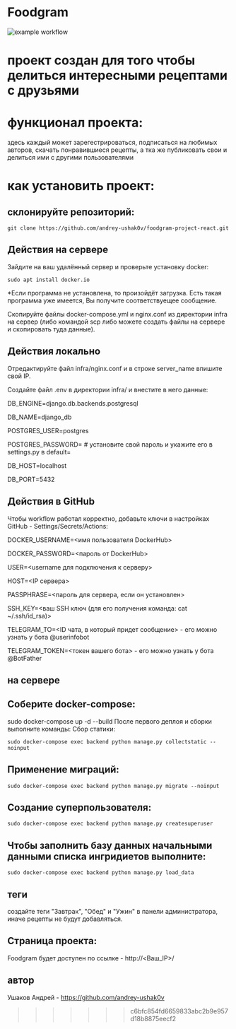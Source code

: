 # Foodgram
![example workflow](https://github.com/andrey-ushak0v/foodgram-project-react/actions/workflows/main.yml/badge.svg)
# проект создан для того чтобы делиться интересными рецептами с друзьями

# функционал проекта:
здесь каждый может зарегестрироваться, подписаться на любимых авторов, скачать понравившиеся рецепты, а тка же публиковать свои и делиться ими с другими пользователями

# как установить проект:

## склонируйте репозиторий:

```git clone https://github.com/andrey-ushak0v/foodgram-project-react.git```

## Действия на сервере

Зайдите на ваш удалённый сервер и проверьте установку docker:

```sudo apt install docker.io```

*Если программа не установлена, то произойдёт загрузка. Есть такая программа уже имеется, Вы получите соответствуещее сообщение.

Скопируйте файлы docker-compose.yml и nginx.conf из директории infra на сервер (либо командой scp либо можете создать файлы на сервере и скопировать туда данные).

## Действия локально

Отредактируйте файл infra/nginx.conf и в строке server_name впишите свой IP.

Создайте файл .env в директории infra/ и внестите в него данные:

DB_ENGINE=django.db.backends.postgresql

DB_NAME=django_db

POSTGRES_USER=postgres

POSTGRES_PASSWORD= # установите свой пароль и укажите его в settings.py в default=

DB_HOST=localhost

DB_PORT=5432

## Действия в GitHub


Чтобы workflow работал корректно, добавьте ключи в настройках GitHub - Settings/Secrets/Actions:

DOCKER_USERNAME=<имя пользователя DockerHub>

DOCKER_PASSWORD=<пароль от DockerHub>

USER=<username для подключения к серверу>

HOST=<IP сервера>

PASSPHRASE=<пароль для сервера, если он установлен>

SSH_KEY=<ваш SSH ключ (для его получения команда: cat ~/.ssh/id_rsa)>

TELEGRAM_TO=<ID чата, в который придет сообщение> - его можно узнать у бота @userinfobot

TELEGRAM_TOKEN=<токен вашего бота> - его можно узнать у бота @BotFather

## на сервере

## Соберите docker-compose:
sudo docker-compose up -d --build
После первого деплоя и сборки выполните команды:
Сбор статики:

```sudo docker-compose exec backend python manage.py collectstatic --noinput```

## Применение миграций:

```sudo docker-compose exec backend python manage.py migrate --noinput```

## Создание суперпользователя:

```sudo docker-compose exec backend python manage.py createsuperuser```

## Чтобы заполнить базу данных начальными данными списка ингридиетов выполните:

```sudo docker-compose exec backend python manage.py load_data```

## теги

создайте теги "Завтрак", "Обед" и "Ужин" в панели администратора, иначе рецепты не будут добавляться.

## Страница проекта:

Foodgram будет доступен по ссылке - http://<Ваш_IP>/

## автор
Ушаков Андрей - https://github.com/andrey-ushak0v
>>>>>>> c6bfc854fd6659833abc2b9e957d18b8875eecf2

